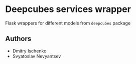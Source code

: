 # Deepcubes services wrapper

Flask wrappers for different models from `deepcubes` package


## Authors

* Dmitry Ischenko
* Svyatoslav Nevyantsev
